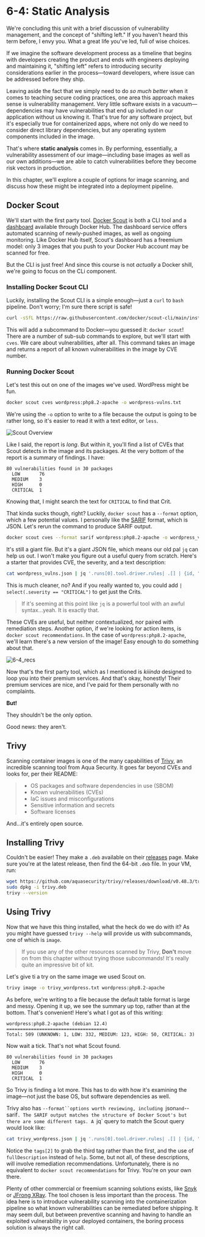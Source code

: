 # 6-4: Static Analysis

We're concluding this unit with a brief discussion of vulnerability management, and the concept of "shifting left." If you haven't heard this term before, I envy you. What a great life you've led, full of wise choices. 

If we imagine the software development process as a timeline that begins with developers creating the product and ends with engineers deploying and maintaining it, "shifting left" refers to introducing security considerations earlier in the process—toward developers, where issue can be addressed before they ship.

Leaving aside the fact that we simply need to do _so much better_ when it comes to teaching secure coding practices, one area this approach makes sense is vulnerability management. Very little software exists in a vacuum—dependencies may have vulnerabilities that end up included in our application without us knowing it. That's true for any software project, but it's especially true for containerized apps, where not only do we need to consider direct library dependencies, but any operating system components included in the image.

That's where **static analysis** comes in. By performing, essentially, a vulnerability assessment of our image—including base images as well as our own additions—we are able to catch vulnerabilities before they become risk vectors in production.

In this chapter, we'll explore a couple of options for image scanning, and discuss how these might be integrated into a deployment pipeline.

## Docker Scout

We'll start with the first party tool. [Docker Scout](https://docs.docker.com/scout/) is both a CLI tool and a [dashboard](https://scout.docker.com) available through Docker Hub. The dashboard service offers automated scanning of newly-pushed images, as well as ongoing monitoring. Like Docker Hub itself, Scout's dashboard has a freemium model: only 3 images that you push to your Docker Hub account may be scanned for free.

But the CLI is just free! And since this course is not _actually_ a Docker shill, we're going to focus on the CLi component.

### Installing Docker Scout CLI

Luckily, installing the Scout CLI is a simple enough—just a `curl` to `bash` pipeline. Don't worry; I'm sure there script is safe!

```bash
curl -sSfL https://raw.githubusercontent.com/docker/scout-cli/main/install.sh | sh -s --
```

This will add a subcommand to Docker—you guessed it: `docker scout`! There are a number of sub-sub commands to explore, but we'll start with `cves`. We care about vulnerabilities, after all. This command takes an image and returns a report of all known vulnerabilities in the image by CVE number.

### Running Docker Scout

Let's test this out on one of the images we've used. WordPress might be fun. 

```bash
docker scout cves wordpress:php8.2-apache -o wordpress-vulns.txt
```

We're using the `-o` option to write to a file because the output is going to be rather long, so it's easier to read it with a text editor, or `less`.

![Scout Overview](../img/6-4_scout-overview.png)

Like I said, the report is _long_. But within it, you'll find a list of CVEs that Scout detects in the image and its packages. At the very bottom of the report is a summary of findings. I have:

```
80 vulnerabilities found in 30 packages
  LOW       76
  MEDIUM    3
  HIGH      0
  CRITICAL  1
```

Knowing that, I might search the text for `CRITICAL` to find that Crit. 

That kinda sucks though, right? Luckily, `docker scout` has a `--format` option, which a few potential values. I personally like the [SARIF](https://sarifweb.azurewebsites.net) format, which is JSON. Let's rerun the command to produce SARIF output.

```bash
docker scout cves --format sarif wordpress:php8.2-apache -o wordpress_vulns.json 
```

It's still a giant file. But it's a giant JSON file, which means our old pal `jq` can help us out. I won't make you figure out a useful query from scratch. Here's a starter that provides CVE, the severity, and a text description:

```bash
cat wordpress_vulns.json | jq '.runs[0].tool.driver.rules| .[] | {id, "severity": .properties.tags[0], "text": .help.text}'
```

This is much cleaner, no? And if you really wanted to, you could add `| select(.severity == "CRITICAL")` to get just the Crits.

> If it's seeming at this point like `jq` is a powerful tool with an awful syntax...yeah. It is exactly that.

These CVEs are useful, but neither contextualized, nor paired with remediation steps. Another option, if we're looking for action items, is `docker scout recommendations`. In the case of `wordpress:php8.2-apache`, we'll learn there's a new version of the image! Easy enough to do something about that.

![6-4_recs](../img/6-4_recs.png)

Now that's the first party tool, which as I mentioned is _kiiinda_ designed to loop you into their premium services. And that's okay, honestly! Their premium services are nice, and I've paid for them personally with no complaints.

**But!**

They shouldn't be the only option.

Good news: they aren't.

## Trivy

Scanning container images is one of the many capabilities of [Trivy](https://github.com/aquasecurity/trivy), an incredible scanning tool from Aqua Security. It goes far beyond CVEs and looks for, per their README:

> - OS packages and software dependencies in use (SBOM)
> - Known vulnerabilities (CVEs)
> - IaC issues and misconfigurations
> - Sensitive information and secrets
> - Software licenses

And...it's entirely open source.

## Installing Trivy

Couldn't be easier! They make a `.deb` available on their [releases](https://github.com/aquasecurity/trivy/releases/tag/v0.48.3) page. Make sure you're at the latest release, then find the 64-bit `.deb` file. In your VM, run:

```bash
wget https://github.com/aquasecurity/trivy/releases/download/v0.48.3/trivy_0.48.3_Linux-64bit.deb -O trivy.deb
sudo dpkg -i trivy.deb
trivy --version
```

## Using Trivy

Now that we have this thing installed, what the heck do we do with it? As you might have guessed `trivy --help` will provide us with subcommands, one of which is `image`. 

> If you use any of the other resources scanned by Trivy, **Don't** move on from this chapter without trying those subcommands! It's really quite an impressive bit of kit.

Let's give ti a try on the same image we used Scout on.

```bash
trivy image -o trivy_wordpress.txt wordpress:php8.2-apache
```

As before, we're writing to a file because the default table format is large and messy. Opening it up, we see the summary up top, rather than at the bottom. That's convenient! Here's what I got as of this writing:

```
wordpress:php8.2-apache (debian 12.4)
=====================================
Total: 509 (UNKNOWN: 1, LOW: 332, MEDIUM: 123, HIGH: 50, CRITICAL: 3)
```

Now wait a tick. That's not what Scout found.

```
80 vulnerabilities found in 30 packages
  LOW       76
  MEDIUM    3
  HIGH      0
  CRITICAL  1
```

So Trivy is finding a lot more. This has to do with how it's examining the image—not just the base OS, but software dependencies as well.

Trivy also has `--format``options worth reviewing, including `json` and `--sarif`. The SARIF output matches the structure of Docker Scout's but there are some different tags. A `jq` query to match the Scout query would look like:

```bash
cat trivy_wordpress.json | jq '.runs[0].tool.driver.rules| .[] | {id, "severity": .properties.tags[2], "text": .fullDescription.text} | select (.severity == "CRITICAL")'
```

Notice the `tags[2]` to grab the third tag rather than the first, and the use of `fullDescription` instead of `help`. Some, but not all, of these descriptions, will involve remediation recommendations. Unfortunately, there is no equivalent to `docker scout recommendations` for Trivy. You're on your own there.

Plenty of other commercial or freemium scanning solutions exists, like [Snyk](https://snyk.io/) or [JFrong XRay](https://jfrog.com/xray/). The tool chosen is less important than the process. The idea here is to introduce vulnerability scanning into the containerization pipeline so what known vulnerabilities can be remediated before shipping. It may seem dull, but between preventive scanning and having to handle an exploited vulnerability in your deployed containers, the boring process solution is always the right call.

